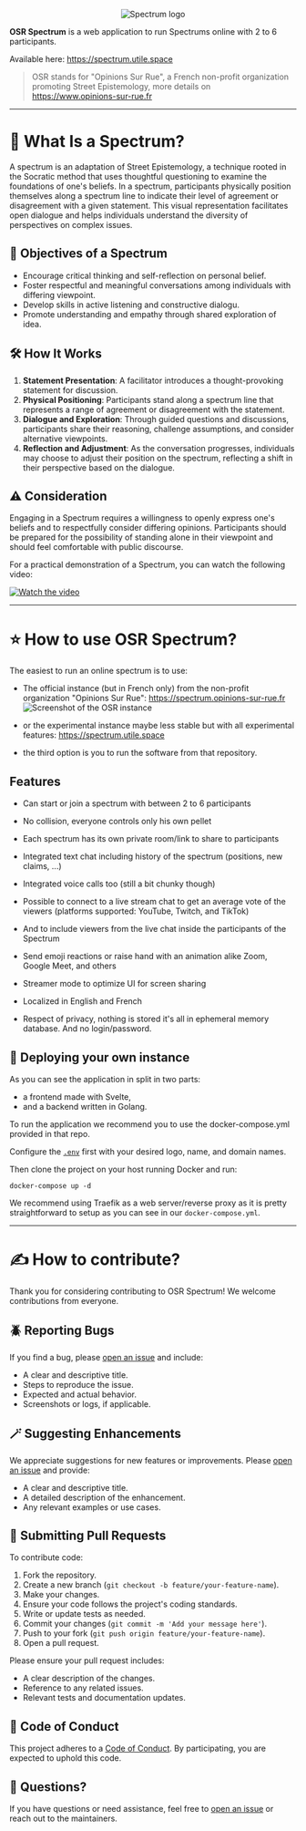 <p align="center">
  <img src="https://github.com/SonnyAD/spectrum/blob/main/docs/logo_white.png?raw=true" alt="Spectrum logo"/>
</p>

**OSR Spectrum** is a web application to run Spectrums online with 2 to 6 participants. 

Available here: https://spectrum.utile.space

> OSR stands for "Opinions Sur Rue", a French non-profit organization promoting Street Epistemology, more details on https://www.opinions-sur-rue.fr

---

# 🧠 What Is a Spectrum?
A spectrum is an adaptation of Street Epistemology, a technique rooted in the Socratic method that uses thoughtful questioning to examine the foundations of one's beliefs. In a spectrum, participants physically position themselves along a spectrum line to indicate their level of agreement or disagreement with a given statement. This visual representation facilitates open dialogue and helps individuals understand the diversity of perspectives on complex issues.

## 🎯 Objectives of a Spectrum 

 - Encourage critical thinking and self-reflection on personal belief.
 - Foster respectful and meaningful conversations among individuals with differing viewpoint.
 - Develop skills in active listening and constructive dialogu.
 - Promote understanding and empathy through shared exploration of idea.

## 🛠️ How It Works

1. **Statement Presentation**: A facilitator introduces a thought-provoking statement for discussion.
2. **Physical Positioning**: Participants stand along a spectrum line that represents a range of agreement or disagreement with the statement.
3. **Dialogue and Exploration**: Through guided questions and discussions, participants share their reasoning, challenge assumptions, and consider alternative viewpoints.
4. **Reflection and Adjustment**: As the conversation progresses, individuals may choose to adjust their position on the spectrum, reflecting a shift in their perspective based on the dialogue.

## ⚠️ Consideration

Engaging in a Spectrum requires a willingness to openly express one's beliefs and to respectfully consider differing opinions. Participants should be prepared for the possibility of standing alone in their viewpoint and should feel comfortable with public discourse.

For a practical demonstration of a Spectrum, you can watch the following video:

[![Watch the video](https://img.youtube.com/vi/TjWYUv3QqZo/0.jpg)](https://www.youtube.com/watch?v=TjWYUv3QqZo)


--- 


# ⭐ How to use OSR Spectrum?

The easiest to run an online spectrum is to use: 

- The official instance (but in French only) from the non-profit organization "Opinions Sur Rue": https://spectrum.opinions-sur-rue.fr
![Screenshot of the OSR instance](docs/osr_screenshot.png)

- or the experimental instance maybe less stable but with all experimental features: https://spectrum.utile.space

- the third option is you to run the software from that repository.

## Features

- Can start or join a spectrum with between 2 to 6 participants

- No collision, everyone controls only his own pellet

- Each spectrum has its own private room/link to share to participants

- Integrated text chat including history of the spectrum (positions, new claims, ...)

- Integrated voice calls too (still a bit chunky though)

- Possible to connect to a live stream chat to get an average vote of the viewers (platforms supported: YouTube, Twitch, and TikTok)

- And to include viewers from the live chat inside the participants of the Spectrum

- Send emoji reactions or raise hand with an animation alike Zoom, Google Meet, and others

- Streamer mode to optimize UI for screen sharing

- Localized in English and French

- Respect of privacy, nothing is stored it's all in ephemeral memory database. And no login/password.

## 🚀 Deploying your own instance

As you can see the application in split in two parts: 
- a frontend made with Svelte,
- and a backend written in Golang. 

To run the application we recommend you to use the docker-compose.yml provided in that repo. 

Configure the [`.env`](.env) first with your desired logo, name, and domain names. 

Then clone the project on your host running Docker and run:
``` 
docker-compose up -d
```

We recommend using Traefik as a web server/reverse proxy as it is pretty straightforward to setup as you can see in our `docker-compose.yml`.


---


# ✍️ How to contribute?

Thank you for considering contributing to OSR Spectrum! We welcome contributions from everyone.

## 🪲 Reporting Bugs

If you find a bug, please [open an issue](https://github.com/Opinions-sur-Rue/spectrum/issues) and include:

- A clear and descriptive title.
- Steps to reproduce the issue.
- Expected and actual behavior.
- Screenshots or logs, if applicable.

## 🪄 Suggesting Enhancements

We appreciate suggestions for new features or improvements. Please [open an issue](https://github.com/Opinions-sur-Rue/spectrum/issues) and provide:

- A clear and descriptive title.
- A detailed description of the enhancement.
- Any relevant examples or use cases.

## 📂 Submitting Pull Requests

To contribute code:

1. Fork the repository.
2. Create a new branch (`git checkout -b feature/your-feature-name`).
3. Make your changes.
4. Ensure your code follows the project's coding standards.
5. Write or update tests as needed.
6. Commit your changes (`git commit -m 'Add your message here'`).
7. Push to your fork (`git push origin feature/your-feature-name`).
8. Open a pull request.

Please ensure your pull request includes:

- A clear description of the changes.
- Reference to any related issues.
- Relevant tests and documentation updates.

## 💪 Code of Conduct

This project adheres to a [Code of Conduct](CODE_OF_CONDUCT.md). By participating, you are expected to uphold this code.

## 🤔 Questions?

If you have questions or need assistance, feel free to [open an issue](https://github.com/yourusername/yourproject/issues) or reach out to the maintainers.